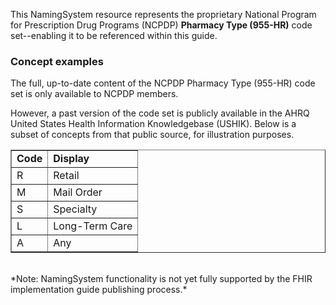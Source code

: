﻿This NamingSystem resource represents the proprietary National Program for Prescription Drug Programs (NCPDP) **Pharmacy Type (955-HR)** code set--enabling it to be referenced within this guide. 
<br> 
<h3>Concept examples</h3> 
The full, up-to-date content of the NCPDP Pharmacy Type (955-HR) code set is only available to NCPDP members.
 
However, a past version of the code set is publicly available in the AHRQ United States Health Information Knowledgebase (USHIK). Below is a subset of concepts from that public source, for illustration purposes.

<table border="1">
<tr><td><b>Code</b></td><td><b>Display</b></td></tr>
<tr><td>R</td><td>Retail</td></tr>
<tr><td>M</td><td>Mail Order</td></tr>
<tr><td>S</td><td>Specialty</td></tr>
<tr><td>L</td><td>Long-Term Care</td></tr>
<tr><td>A</td><td>Any</td></tr>
</table>

<br>
*Note: NamingSystem functionality is not yet fully supported by the FHIR implementation guide publishing process.*

<br>